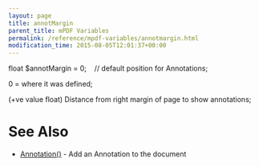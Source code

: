 ```yaml
---
layout: page
title: annotMargin
parent_title: mPDF Variables
permalink: /reference/mpdf-variables/annotmargin.html
modification_time: 2015-08-05T12:01:37+00:00
---
```


<p>float $annotMargin = 0;&nbsp;&nbsp;&nbsp; // default position for Annotations;</p>
<p>0 = where it was defined;</p>
<p>(+ve value float) Distance from right margin of page to show annotations;</p>

# See Also

<ul>
<li class="manual_boxlist"><a href="{{ "/reference/mpdf-functions/annotation.html" | prepend: site.baseurl }}">Annotation()</a> - Add an Annotation to the document</li>
</ul>

